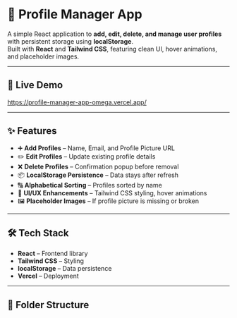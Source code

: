 # 📇 Profile Manager App

A simple React application to **add, edit, delete, and manage user profiles** with persistent storage using **localStorage**.  
Built with **React** and **Tailwind CSS**, featuring clean UI, hover animations, and placeholder images.

---

## 🚀 Live Demo
https://profile-manager-app-omega.vercel.app/

---

## ✨ Features
- ➕ **Add Profiles** – Name, Email, and Profile Picture URL
- ✏️ **Edit Profiles** – Update existing profile details
- ❌ **Delete Profiles** – Confirmation popup before removal
- 📦 **LocalStorage Persistence** – Data stays after refresh
- 🔠 **Alphabetical Sorting** – Profiles sorted by name
- 🎨 **UI/UX Enhancements** – Tailwind CSS styling, hover animations
- 🖼 **Placeholder Images** – If profile picture is missing or broken

---

## 🛠 Tech Stack
- **React** – Frontend library
- **Tailwind CSS** – Styling
- **localStorage** – Data persistence
- **Vercel** – Deployment

---

## 📂 Folder Structure
